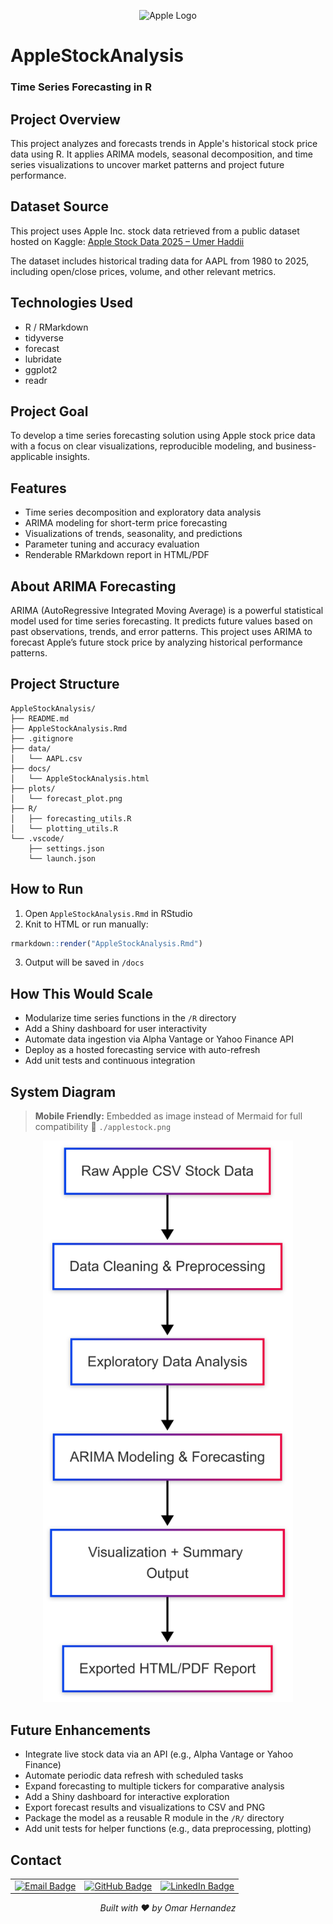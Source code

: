 <p align="center">
  <img src="https://upload.wikimedia.org/wikipedia/commons/f/fa/Apple_logo_black.svg" alt="Apple Logo" width="100"/>
</p>

# AppleStockAnalysis

### Time Series Forecasting in R

## Project Overview

This project analyzes and forecasts trends in Apple's historical stock price data using R. It applies ARIMA models, seasonal decomposition, and time series visualizations to uncover market patterns and project future performance.

## Dataset Source

This project uses Apple Inc. stock data retrieved from a public dataset hosted on Kaggle:
[Apple Stock Data 2025 – Umer Haddii](https://www.kaggle.com/datasets/umerhaddii/apple-stock-data-2025)

The dataset includes historical trading data for AAPL from 1980 to 2025, including open/close prices, volume, and other relevant metrics.

## Technologies Used

- R / RMarkdown
- tidyverse
- forecast
- lubridate
- ggplot2
- readr

## Project Goal

To develop a time series forecasting solution using Apple stock price data with a focus on clear visualizations, reproducible modeling, and business-applicable insights.

## Features

- Time series decomposition and exploratory data analysis
- ARIMA modeling for short-term price forecasting
- Visualizations of trends, seasonality, and predictions
- Parameter tuning and accuracy evaluation
- Renderable RMarkdown report in HTML/PDF

## About ARIMA Forecasting

ARIMA (AutoRegressive Integrated Moving Average) is a powerful statistical model used for time series forecasting. It predicts future values based on past observations, trends, and error patterns. This project uses ARIMA to forecast Apple’s future stock price by analyzing historical performance patterns.

## Project Structure

```
AppleStockAnalysis/
├── README.md
├── AppleStockAnalysis.Rmd
├── .gitignore
├── data/
│   └── AAPL.csv
├── docs/
│   └── AppleStockAnalysis.html
├── plots/
│   └── forecast_plot.png
├── R/
│   ├── forecasting_utils.R
│   └── plotting_utils.R
└── .vscode/
    ├── settings.json
    └── launch.json
```

## How to Run

1. Open `AppleStockAnalysis.Rmd` in RStudio
2. Knit to HTML or run manually:

```r
rmarkdown::render("AppleStockAnalysis.Rmd")
```

3. Output will be saved in `/docs`

## How This Would Scale

- Modularize time series functions in the `/R` directory
- Add a Shiny dashboard for user interactivity
- Automate data ingestion via Alpha Vantage or Yahoo Finance API
- Deploy as a hosted forecasting service with auto-refresh
- Add unit tests and continuous integration

## System Diagram

> **Mobile Friendly:** Embedded as image instead of Mermaid for full compatibility
> 📂 `./applestock.png`

<p align="center">
  <img src="docs/image/applestock.png" alt="System Diagram" width="400"/>
</p>

## Future Enhancements

- Integrate live stock data via an API (e.g., Alpha Vantage or Yahoo Finance)
- Automate periodic data refresh with scheduled tasks
- Expand forecasting to multiple tickers for comparative analysis
- Add a Shiny dashboard for interactive exploration
- Export forecast results and visualizations to CSV and PNG
- Package the model as a reusable R module in the `/R/` directory
- Add unit tests for helper functions (e.g., data preprocessing, plotting)


## Contact

<table align="center">
  <tr>
    <td>
      <a href="mailto:ohern@bu.edu">
        <img src="https://img.shields.io/badge/Gmail-D14836?style=for-the-badge&logo=gmail&logoColor=white" alt="Email Badge">
      </a>
    </td>
    <td>
      <a href="https://github.com/oohmxi">
        <img src="https://img.shields.io/badge/GitHub-100000?style=for-the-badge&logo=github&logoColor=white" alt="GitHub Badge">
      </a>
    </td>
    <td>
      <a href="https://linkedin.com/in/omarhlink">
        <img src="https://img.shields.io/badge/LinkedIn-0077B5?style=for-the-badge&logo=linkedin&logoColor=white" alt="LinkedIn Badge">
      </a>
    </td>
  </tr>
</table>

<p align="center"><em>Built with ❤️ by Omar Hernandez</em></p>
